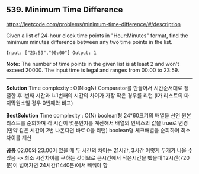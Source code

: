 ## 539. Minimum Time Difference

https://leetcode.com/problems/minimum-time-difference/#/description

Given a list of 24-hour clock time points in "Hour:Minutes" format, find the minimum minutes difference between any two time points in the list.

`
Input: ["23:59","00:00"]
Output: 1
`

**Note:**
The number of time points in the given list is at least 2 and won't exceed 20000.
The input time is legal and ranges from 00:00 to 23:59.

--------------------------------------------

**Solution**
Time complexity : O(NlogN)
Comparator를 만들어서 시간순서대로 정렬한 후 i번째 시간과 i+1번째의 시간의 차이가 가장 작은 경우를 리턴
(i가 리스트의 마지막원소일 경우 0번째와 비교)

**BestSolution**
Time complexity : O(N)
boolean형 24*60크기의 배열을 선언
원본리스트를 순회하며 각 시간이 몇분인지를 계산해서 배열의 인덱스의 값을 true로 변경 (만약 같은 시간이 2번 나온다면 바로 0을 리턴)
boolean형 체크배열을 순회하며 최소 차이를 계산

**공통**
02:00와 23:00이 있을 때 두 시간의 차이는 21시간, 3시간 이렇게 두개가 나올 수 있음 -> 최소 시간차이를 구하는 것이므로 큰시간에서 작은시간을 뺐을때 12시간(720분)이 넘어가면 24시간(1440분)에서 빼줘야 함
